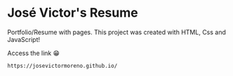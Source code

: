 # José Victor's Resume
Portfolio/Resume with pages. This project was created with HTML, Css and JavaScript!

Access the link 😁
```
https://josevictormoreno.github.io/
```
